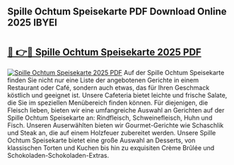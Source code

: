 ## Spille Ochtum Speisekarte PDF Download Online 2025 IBYEI

# <h2><a href="http://gc73pit.nevu.top/?p=Spille+Ochtum+Speisekarte">🔗 👉🔴 Spille Ochtum Speisekarte 2025 PDF</a></h2>

[![Spille Ochtum Speisekarte 2025 PDF](https://i.imgur.com/dBaPXMq.png)](http://gc73pit.nevu.top/?p=Spille+Ochtum+Speisekarte)
Auf der Spille Ochtum Speisekarte finden Sie nicht nur eine Liste der angebotenen Gerichte in einem Restaurant oder Café, sondern auch etwas, das für Ihren Geschmack köstlich und geeignet ist. Unsere Cafeteria bietet leichte und frische Salate, die Sie im speziellen Menübereich finden können. Für diejenigen, die Fleisch lieben, bieten wir eine umfangreiche Auswahl an Gerichten auf der Spille Ochtum Speisekarte an: Rindfleisch, Schweinefleisch, Huhn und Fisch. Unseren Auserwählten bieten wir Gourmet-Gerichte wie Schaschlik und Steak an, die auf einem Holzfeuer zubereitet werden. Unsere Spille Ochtum Speisekarte bietet eine große Auswahl an Desserts, von klassischen Torten und Kuchen bis hin zu exquisiten Crème Brûlée und Schokoladen-Schokoladen-Extras.

